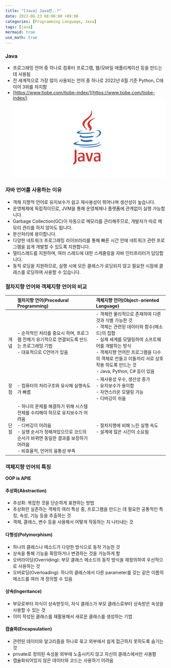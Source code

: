 ```yaml
---
title: "[Java] Java란..?"
date: 2022-06-23 08:00:00 +09:00
categories: [Programming Language, Java]
tags: [java]
mermaid: true
use_math: true
---
```


### Java

- 프로그래밍 언어 중 하나로 컴퓨터 프로그램, 웹/모바일 애플리케이션 등을 만드는 데 사용됨
- 전 세계적으로 가장 많이 사용되는 언어 중 하나로 2022년 6월 기준 Python, C에 이어 3위를 차지함
- [https://www.tiobe.com/tiobe-index/](https://www.tiobe.com/tiobe-index/)
  ![java](/assets/img/2022-06-23/java.png)

### 자바 언어를 사용하는 이유

- 객체 지향적 언어로 유지보수가 쉽고 재사용성이 뛰어나며 생산성이 높습니다.
- 운영체제에 독립적이므로, JVM을 통해 운영체제나 플랫폼에 관계없이 실행 가능합니다.
- Garbage Collection(GC)이 자동으로 메모리를 관리해주므로, 개발자가 따로 메모리 관리를 하지 않아도 됩니다.
- 분산처리에 용이합니다.
- 다양한 네트워크 프로그래밍 라이브러리를 통해 빠른 시간 안에 네트워크 관련 프로그램을 쉽게 개발할 수 있도록 지원합니다.
- 멀티스레드를 지원하며, 여러 스레드에 대한 스케줄링을 자바 인터프리터가 담당합니다.
- 동적 로딩을 지원하므로, 실행 시에 모든 클래스가 로딩되지 않고 필요한 시점에 클래스를 로딩하여 사용할 수 있습니다.

### 절차지향 언어와 객체지향 언어의 비교

|      | 절차지향 언어(Procedural Programming)                                                                                                                                                                                   | 객체지향 언어(Object-oriented Language)                                                                                                                                                                                                                                                   |
| :--: | :---------------------------------------------------------------------------------------------------------------------------------------------------------------------------------------------------------------------- | :---------------------------------------------------------------------------------------------------------------------------------------------------------------------------------------------------------------------------------------------------------------------------------------- |
| 개념 | - 순차적인 처리를 중요시 하며, 프로그램 전체가 유기적으로 연결되도록 만드는 프로그래밍 기법<br>- 대표적으로 C언어가 있음                                                                                                | - 객체란 물리적으로 존재하여 다른 것과 식별 가능한 것<br>- 객체는 관련된 데이터와 함수(메소드)의 집합<br>- 실제 세계를 모델링하여 소프트웨어를 개발하는 방식<br>- 객체지향 언어란 프로그램을 다수의 객체로 만들고 이들끼리 서로 상호작용 하도록 만드는 것<br>- Java, Python, C# 등이 있음 |
| 장점 | - 컴퓨터의 처리구조와 유사해 실행속도가 빠름                                                                                                                                                                            | - 재사용성 우수, 생산성 증가<br>- 유지보수가 용이함<br>- 자연스러운 모델링 가능<br>- 디버깅이 쉬움                                                                                                                                                                                        |
| 단점 | - 하나의 문제를 해결하기 위해 시스템 전체를 수리해야 하므로 유지보수가 어려움<br>- 디버깅이 어려움<br>- 실행 순서가 정해져있으므로 코드의 순서가 바뀌면 동일한 결과를 보장하기 어려움<br>- 비효율적, 언어의 융통성 부족 | - 절차지행에 비해 느린 실행 속도<br>- 설계에 많은 시간이 소요됨                                                                                                                                                                                                                           |

### 객체지향 언어의 특징

**OOP is APIE**

#### 추상화(Abstraction)

- 추상화: 복잡한 것을 단순하게 표현하는 방법
- 추상화란 실존하는 객체의 여러 특성 중, 프로그램을 만드는 데 필요한 공통적인 특징, 속성, 기능 등을 추출하는 것
- 객체, 클래스, 변수 등을 사용해서 어떻게 작동하는 지 나타내는 것

#### 다형성(Polymorphism)

- 하나의 클래스나 메소드가 다양한 방식으로 동작 가능한 것
- 상속을 통해 기능을 확장하거나 변경하는 것을 가능하게 함
- 오버라이딩(Overriding): 부모 클래스 메소드의 동작 방식을 재정의하여 우선적으로 사용하는 것
- 오버로딩(Overloading): 하나의 클래스에서 다른 parameter를 갖는 같은 이름의 메소드를 여러 개 정의할 수 있음

#### 상속(Ingeritance)

- 부모로부터 자식이 상속받듯이, 자식 클래스가 부모 클래스로부터 상속받은 속성을 사용할 수 있는 것
- 이미 작성된 클래스를 재활용해서 새로운 클래스를 생성하는 기법

#### 캡슐화(Encapsulation)

- 관련된 데이터와 알고리즘을 하나로 묶고 외부에서 쉽게 접근하지 못하도록 숨기는 것
- private로 정의된 속성을 외부에 노출시키지 않고 자신의 클래스에서만 사용함
- 캡슐화되어있지 않은 데이터와 코드는 사용하기 어려움
